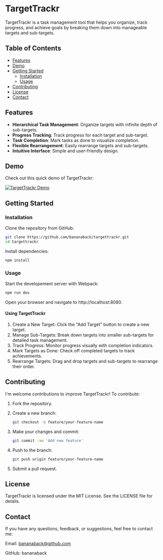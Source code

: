 # TargetTrackr

TargetTrackr is a task management tool that helps you organize, track progress, and achieve goals by breaking them down into manageable targets and sub-targets.

## Table of Contents

- [Features](#features)
- [Demo](#demo)
- [Getting Started](#getting-started)
  - [Installation](#installation)
  - [Usage](#usage)
- [Contributing](#contributing)
- [License](#license)
- [Contact](#contact)

## Features

- **Hierarchical Task Management**: Organize targets with infinite depth of sub-targets.
- **Progress Tracking**: Track progress for each target and sub-target.
- **Task Completion**: Mark tasks as done to visualize completion.
- **Flexible Rearrangement**: Easily rearrange targets and sub-targets.
- **Intuitive Interface**: Simple and user-friendly design.

## Demo

Check out this quick demo of TargetTrackr:

[![TargetTrackr Demo](https://example.com/path/to/demo-thumbnail.png)](https://www.example.com/path/to/demo-video)

## Getting Started

### Installation

Clone the repository from GitHub:

```bash
git clone https://github.com/bananaback/targettrackr.git
cd targettrackr
```

Install dependencies:
```bash
npm install
```

### Usage

Start the developement server with Webpack:

```bash
npm run dev
```

Open your browser and navigate to http://localhost:8080.

#### Using TargetTrackr

1. Create a New Target: Click the "Add Target" button to create a new target.
2. Manage Sub-Targets: Break down targets into smaller sub-targets for detailed task management.
3. Track Progress: Monitor progress visually with completion indicators.
4. Mark Targets as Done: Check off completed targets to track achievements.
5. Rearrange Targets: Drag and drop targets and sub-targets to rearrange their order.

## Contributing

I'm welcome contributions to improve TargetTrackr! To contribute:

1. Fork the repository.
2. Create a new branch:

    ```bash
    git checkout -b feature/your-feature-name
    ```
3. Make your changes and commit:
    ```bash
    git commit -am 'Add new feature'
    ```
3. Push to the branch:
    ```bash
    git push origin feature/your-feature-name
    ```
4. Submit a pull request.

## License
TargetTrackr is licensed under the MIT License. See the LICENSE file for details.

## Contact
If you have any questions, feedback, or suggestions, feel free to contact me:

Email: bananaback@github.com

GitHub: bananaback
